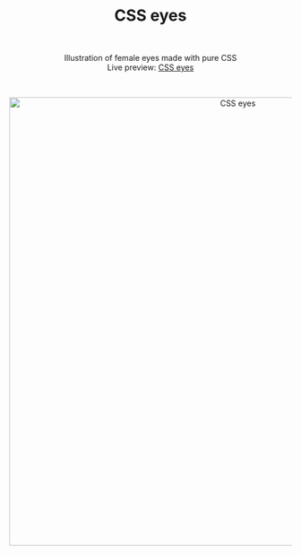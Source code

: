 <h1 align="center">CSS eyes</h1><br>
<p align="center">Illustration of female eyes made with pure CSS<br>
Live preview: <a href="https://themalni.github.io/CSS-eyes/">CSS eyes</a></p><br>

<p align="center">
<img src="https://cloud.githubusercontent.com/assets/12295765/22407537/9bb6810e-e668-11e6-8a71-cf6c733c98e6.png" width="800"  alt="CSS eyes">
</p>
